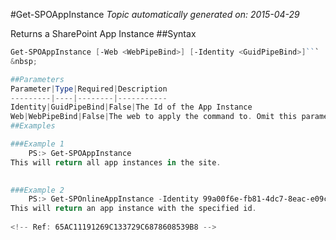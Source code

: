 #Get-SPOAppInstance
*Topic automatically generated on: 2015-04-29*

Returns a SharePoint App Instance
##Syntax
```powershell
Get-SPOAppInstance [-Web <WebPipeBind>] [-Identity <GuidPipeBind>]```
&nbsp;

##Parameters
Parameter|Type|Required|Description
---------|----|--------|-----------
Identity|GuidPipeBind|False|The Id of the App Instance
Web|WebPipeBind|False|The web to apply the command to. Omit this parameter to use the current web.
##Examples

###Example 1
    PS:> Get-SPOAppInstance
This will return all app instances in the site.
 

###Example 2
    PS:> Get-SPOnlineAppInstance -Identity 99a00f6e-fb81-4dc7-8eac-e09c6f9132fe
This will return an app instance with the specified id.
    
<!-- Ref: 65AC11191269C133729C6878608539B8 -->